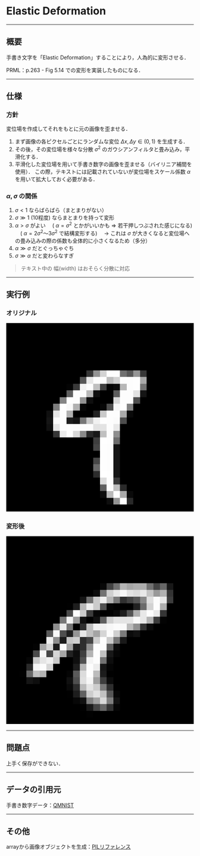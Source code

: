 # Elastic Deformation

---

## 概要

手書き文字を「Elastic Deformation」することにより，人為的に変形させる．

PRML：p.263 - Fig 5.14 での変形を実装したものになる．

---

## 仕様

### 方針
変位場を作成してそれをもとに元の画像を歪ませる．
  
  1. まず画像の各ピクセルごとにランダムな変位 $\Delta x ,\Delta y \in (0, 1)$ を生成する．
  2. その後，その変位場を様々な分散 $\sigma^2$ のガウシアンフィルタと畳み込み，平滑化する．
  3. 平滑化した変位場を用いて手書き数字の画像を歪ませる（バイリニア補間を使用）．
  この際，テキストには記載されていないが変位場をスケール係数 $\alpha$ を用いて拡大しておく必要がある．

### $\alpha, \sigma$ の関係

1. $\sigma \lt 1$ ならばらばら（まとまりがない）
2. $\sigma \gg 1$ (10程度) ならまとまりを持って変形
3. $\alpha \gt \sigma$ がよい 
　( $\alpha = \sigma^2$ とかがいいかも $\Rightarrow$ 若干押しつぶされた感じになる) 
　( $\alpha = 2 \sigma^2 ～ 3\sigma^2$ で結構変形する)
　→ これは $\sigma$ が大きくなると変位場への畳み込みの際の係数も全体的に小さくなるため（多分）
4. $\alpha \gg \sigma$ だとぐっちゃぐち
5. $\sigma \gg \alpha$ だと変わらなすぎ

> テキスト中の 幅(width) はおそらく分散に対応

---

## 実行例

### オリジナル

![](./Data/imgs_handwritten_digit/9_original.jpg)

### 変形後

![](./Data/imgs_handwritten_digit/9_alpha=100_sigma=sqrt40.jpg)

---

## 問題点

上手く保存ができない．

---

## データの引用元

手書き数字データ：[QMNIST](https://github.com/facebookresearch/qmnist)

---

## その他

arrayから画像オブジェクトを生成：[PILリファレンス](https://pillow.readthedocs.io/en/stable/handbook/concepts.html#modes)